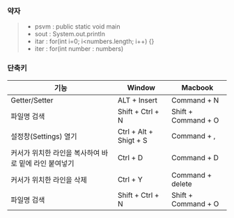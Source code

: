 ### 약자

> * psvm : public static void main
> * sout : System.out.println
> * itar : for(int i=0; i<numbers.length; i++) {}
> * iter : for(int number : numbers)

### 단축키

| 기능                             | Window                 | Macbook             |
|--------------------------------|------------------------|---------------------|
| Getter/Setter                  | ALT + Insert           | Command + N         |
| 파일명 검색                         | Shift + Ctrl + N       | Shift + Command + O |
| 설정창(Settings) 열기               | Ctrl + Alt + Shigt + S | Command + ,         |
| 커서가 위치한 라인을 복사하여 바로 밑에 라인 붙여넣기 | Ctrl + D               | Command + D         |
| 커서가 위치한 라인을 삭제                 | Ctrl + Y               | Command + delete    |
| 파일명 검색                         | Shift + Ctrl + N       | Shift + Command + O |

